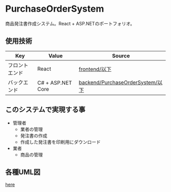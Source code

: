 # PurchaseOrderSystem
商品発注書作成システム。React + ASP.NETのポートフォリオ。

## 使用技術

|Key|Value|Source|
|---|---|---|
|フロントエンド|React|[frontend/以下](https://github.com/YanaPIIDXer/PurchaseOrderSystem/tree/develop/frontend)|
|バックエンド|C# + ASP.NET Core|[backend/PurchaseOrderSystem/以下](https://github.com/YanaPIIDXer/PurchaseOrderSystem/tree/develop/backend/PurchaseOrderSystem)|

## このシステムで実現する事

- 管理者
  - 業者の管理
  - 発注書の作成
  - 作成した発注書を印刷用にダウンロード
- 業者
  - 商品の管理

## 各種UML図

[here](https://github.com/YanaPIIDXer/PurchaseOrderSystem/blob/main/docs/UML.md)  
